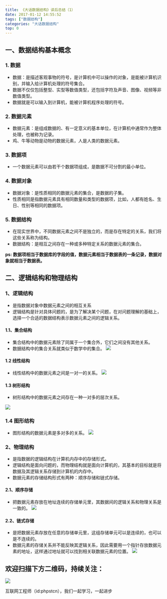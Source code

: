```yaml
---
title: 《大话数据结构》读后总结（1）
date: 2017-01-12 14:55:52
tags: ["数据结构"]
categories: "大话数据结构"
top: 0
---
```


## 一、数据结构基本概念

### 1. 数据

- 数据：是描述客观事物的符号，是计算机中可以操作的对象，是能被计算机识别，并输入给计算机处理的符号集合。
- 数据不仅仅包括整型、实型等数值类型，还包括字符及声音、图像、视频等非数值类型。
- 数据就是可以输入到计算机，能被计算机程序处理的符号。

### 2. 数据元素

- 数据元素：是组成数据的、有一定意义的基本单位，在计算机中通常作为整体处理，也被称为记录。
- 鸡、牛等动物是动物的数据元素，人是人类的数据元素。

### 3. 数据项

- 一个数据元素可以由若干个数据项组成，是数据不可分割的最小单位。

### 4. 数据对象

- 数据对象：是性质相同的数据元素的集合，是数据的子集。
- 性质相同是指数据元素具有相同数量和类型的数据项，比如，人都有姓名、生日、性别等相同的数据项。

### 5. 数据结构

- 在现实世界中，不同数据元素之间不是独立的，而是存在特定的关系，我们将这些关系称为结构。
- 数据结构：是相互之间存在一种或多种特定关系的数据元素的集合。

 **ps: 数据项相当于数据库的字段的值，数据元素相当于数据表的一条记录，数据对象就相当于数据表。**

## 二、逻辑结构和物理结构

### 1、逻辑结构

- 是指数据对象中数据元素之间的相互关系
- 逻辑结构是针对具体问题的，是为了解决某个问题，在对问题理解的基础上，选择一个合适的数据结构表示数据元素之间的逻辑关系。

#### 1.1、集合结构

  - 集合结构中的数据元素除了同属于一个集合外，它们之间没有其他关系。
  - 数据结构中的集合关系就类似于数学中的集合。
  ![](http://ww1.sinaimg.cn/large/a616b9a4gy1g4y04dwv1tj20lc0kz74g.jpg)

#### 1.2 线性结构

  - 线性结构中的数据元素之间是一对一的关系。
 ![](http://ww1.sinaimg.cn/large/a616b9a4gy1g4y05xfyw6j20lc0cf74b.jpg)

#### 1.3 树形结构

  - 树形结构中的数据元素之间存在一种一对多的层次关系。

  ![](http://ww1.sinaimg.cn/large/a616b9a4gy1g4y06o59wgj20lc0aoq2z.jpg)

### 1.4 图形结构

  - 图形结构的数据元素是多对多的关系。
  ![](http://ww1.sinaimg.cn/large/a616b9a4gy1g4y064j5wbj20lc0hzglq.jpg)

### 2、物理结构

- 是指数据的逻辑结构在计算机内存中的存储形式。
- 逻辑结构是面向问题的，而物理结构就是面向计算机的，其基本的目标就是将数据及其逻辑关系存储到计算机的内存中。
- 数据元素的存储结构形式有两种：顺序存储和链式存储。

#### 2.1、顺序存储

  - 把数据元素存放在地址连续的存储单元里，其数据间的逻辑关系和物理关系是一致的。
  ![](http://ww1.sinaimg.cn/large/a616b9a4gy1g4y074f02zj20lc039mx4.jpg)

#### 2.2、链式存储

  - 是把数据元素存放在任意的存储单元里，这组存储单元可以是连续的，也可以是不连续的。
  - 数据元素的存储关系并不能反映其逻辑关系，因此需要用一个指针存放数据元素的地址，这样通过地址就可以找到相关联数据元素的位置。
![](http://ww1.sinaimg.cn/large/a616b9a4gy1g4y07a1l9nj20lc0jwq35.jpg)

## 欢迎扫描下方二维码，持续关注：

![](https://ww1.sinaimg.cn/large/a616b9a4gy1g4xzv954a4j20760763yo.jpg)

互联网工程师（id:phpstcn），我们一起学习，一起进步
